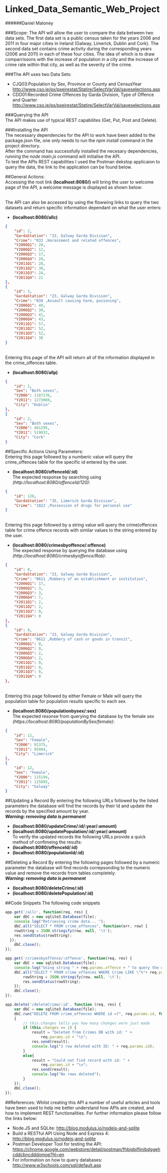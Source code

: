 # Linked_Data_Semantic_Web_Project

######Daniel Maloney

###Scope:
The API will allow the user to compare the data between two data sets. 
The first data set is a public census taken for the years 2006 and 2011 in four major cities 
in Ireland (Galway, Limerick, Dublin and Cork). The second data set contains crime activity during
the corresponding years (2006 and 2011) in each of these four cities. The idea of which is to
draw comparrissons with the increase of population in a city and the increase of crime rate within that city, 
as well as the severity of the crime.

###The API uses two Data Sets:
- CJQ03:Population by Sex, Province or County and CensusYear
http://www.cso.ie/px/pxeirestat/Statire/SelectVarVal/saveselections.asp
- CDD01:Recorded Crime Offences by Garda Division, Type of Offence and Quarter
http://www.cso.ie/px/pxeirestat/Statire/SelectVarVal/saveselections.asp

###Querying the API
</br>The API makes use of typical REST capabilites (Get, Put, Post and Delete).

###Installing the API
</br>The necessary dependencies for the API to work have been added to the package.json file, one only needs to run the _npm install_ command in the project directory. 
</br>After the command has successfully installed the necesary dependencies, running the _node main.js_ command will initialise the API.
</br>To test the APIs REST capabilities I used the Postman dekstop applicaion to query the data, the link to the application can be found below.

##General Actions:
</br>Accessing the root link **(localhost:8080/)** will bring the user to welcome page of the API, a welcome message is displayed as shown below:

</br>The API can also be accessed by using the flowwing links to query the two datasets and return specific information dependant on what the user enters:
- **(localhost:8080/allc)**
```json
{
	"id": 2,
	"GardaStation": "23, Galway Garda Division",
	"Crime": "033 ,Harassment and related offences",
	"Y2006Q1": 20,
	"Y2006Q2": 12,
	"Y2006Q3": 17,
	"Y2006Q4": 28,
	"Y2011Q1": 28,
	"Y2011Q2": 36,
	"Y2011Q3": 24,
	"Y2011Q4": 21
},
{
	"id": 3,
	"GardaStation": "23, Galway Garda Division",
	"Crime": "034 ,Assault causing harm, poisoning",
	"Y2006Q1": 49,
	"Y2006Q2": 30,
	"Y2006Q3": 41,
	"Y2006Q4": 43,
	"Y2011Q1": 57,
	"Y2011Q2": 52,
	"Y2011Q3": 52,
	"Y2011Q4": 38
}
```
</br>Entering this page of the API will return all of the information displayed in the crime_offences table.</br>
- **(localhost:8080/allp)**
```json
{
	"id": 1,
	"Sex": "Both sexes",
	"Y2006": 1187176,
	"Y2011": 1273069,
	"City": "Dublin"
},	
{
    "id": 2,
	"Sex": "Both sexes",
	"Y2006": 481295,
	"Y2011": 519032,
	"City": "Cork"
}
```
##Specific Actions Using Parameters:
</br>Entering this page followed by a numberic value will query the crime_offences table for the specific id entered by the user.
- **(localhost:8080/offenceId/:id)**
</br>The expected response by searching using _(http://localhost:8080/offenceId/120)_:
```json
{
	"id": 120,
	"GardaStation": "35, Limerick Garda Division",
	"Crime": "1022 ,Possession of drugs for personal use"
}
```
</br>Entering this page followed by a string value will query the crime)offences table for crime offence records with similar values to the string entered by the user.
- **(localhost:8080/crimesbyoffence/:offence)**
</br>The expected response by querying the database using _(http://localhost:8080/crimesbyoffence/Rob)_:
```json
{
	"id": 8,
	"GardaStation": "23, Galway Garda Division",
	"Crime": "0611 ,Robbery of an establishment or institution",
	"Y2006Q1": 17,
	"Y2006Q2": 3,
	"Y2006Q3": 3,
	"Y2006Q4": 7,
	"Y2011Q1": 2,
	"Y2011Q2": 2,
	"Y2011Q3": 0,
	"Y2011Q4": 0
},
{
	"id": 9,
	"GardaStation": "23, Galway Garda Division",
	"Crime": "0612 ,Robbery of cash or goods in transit",
	"Y2006Q1": 0,
	"Y2006Q2": 0,
	"Y2006Q3": 2,
	"Y2006Q4": 2,
	"Y2011Q1": 0,
	"Y2011Q2": 0,
	"Y2011Q3": 0,
	"Y2011Q4": 0
},
```
</br>Entering this page followed by either Female or Male will query the population table for population results specific to each sex.
- **(localhost:8080/populationbysex/:sex)**
</br>The expected resonse from querying the database by the female sex _(https://localhost:8080/populationBySex/female)_:
```json
{
	"id": 11,
	"Sex": "Female",
	"Y2006": 91375,
	"Y2011": 95994,
	"City": "Limerick"
},
{
	"id": 12,
	"Sex": "Female",
	"Y2006": 115194,
	"Y2011": 125895,
	"City": "Galway"
}
```
##Updating a Record
By entering the following URLs followed by the listed parameters the database will find the records by their Id and update the records by the specified amount by year.
</br>**_Warning: removing data is permanent_**
- **(localhost:8080/updateCrime/:id/:year/:amount)**
- **(localhost:8080/updatePopulation/:id/:year/:amount)**
</br>To verify the updated records the following URLs provide a quick method of confimeing the results:
- **(localhost:8080/offenceId/:id)**
- **(localhost:8080/populationId/:id)**

##Deleting a Record
By entering the following pages followed by a numeric parameter the database will find records correpsonding to the numeric value and remove the records from tables completely.
</br>**_Warning: removing data is permanent_**
- **(localhost:8080/deleteCrime/:id)**
- **(localhost:8080/deletePopulation/:id)**

##Code Snippets
The following code snippets 
```javascript
app.get('/allc', function(req, res) {
    var dbC = new sqlite3.Database(file);
    console.log("Retrieving crime data... ");
    dbC.all("SELECT * FROM crime_offences", function(err, row) {
    rowString = JSON.stringify(row, null, '\t');
    res.sendStatus(rowString);
  });
    dbC.close();
});
```
```javascript
app.get('/crimesbyoffence/:offence', function(req, res) {
    var dbC = new sqlite3.Database(file);
    console.log("Using string " + req.params.offence + " to query the database");
    dbC.all("SELECT * FROM crime_offences WHERE Crime LIKE \"%"+ req.params.offence + "%\"", function(err, row) { 
        rowString = JSON.stringify(row, null, '\t');
        res.sendStatus(rowString);
    });
    dbC.close();
});
```
```javascript
app.delete('/deleteCrime/:id', function (req, res) {
    var dbC = new sqlite3.Database(file);
    dbC.run("DELETE FROM crime_offences WHERE id =?", req.params.id, function(err, row)
    {
        // this.changes tells you how many changes were just made
        if (this.changes == 1) {
            result = "Deleted from Crimes DB with id: " +
                req.params.id + "\n";
            res.send(result);
            console.log("1 row deleted with ID: " + req.params.id);
        }
        else{
            result = "Could not find record with id: " +
                req.params.id + "\n";
            res.send(result);
            console.log("No rows deleted");
        }
    });
    dbC.close();
});
```

##References:
Whilst creating this API a number of useful articles and tools have been used to help me better understand how APIs are created, and how to implement REST functionalities. For further information please follow the links below:
- Node.JS and SQLite: <http://blog.modulus.io/nodejs-and-sqlite>
- Build a RESTful API Using Node and Express 4: <http://blog.modulus.io/nodejs-and-sqlite>
- Postman Developer Tool for testing the API: <https://chrome.google.com/webstore/detail/postman/fhbjgbiflinjbdggehcddcbncdddomop?hl=en>
- For information on how to query databases: <http://www.w3schools.com/sql/default.asp> 

